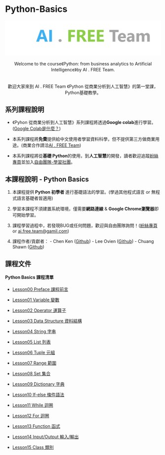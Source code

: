 # Python-Basics
![人工智慧 - 自由團隊](https://raw.githubusercontent.com/chenkenanalytic/img/master/af/aifreeteam.png)
<center>Welcome to the course《Python: from business analytics to Artificial Intelligence》by AI . FREE Team.</center>
<br><br>
<center>歡迎大家來到 AI . FREE Team 《Python 從商業分析到人工智慧》的第一堂課，Python基礎教學。 </center>

## 系列課程說明
 - 《Pyhon 從商業分析到人工智慧》系列課程將透過<b>Google colab</b>進行學習。(<a href="https://colab.research.google.com">Google Colab是什麼？</a>)

 - 本系列課程將<b>免費</b>提供給中文使用者學習資料科學，但不提供第三方做商業用途。(商業合作請洽<a href="mailto:ai.free.team@gamil.com">AI . FREE Team</a>)
 
 - 本系列課程將從<b>基礎 Python</b>的使用，到<b>人工智慧</b>的開發，讀者歡迎追蹤<a href="https://www.facebook.com/AI.Free.Team/">紛絲專頁</a>並加入<a href="https://www.facebook.com/groups/AI.Free.Community/">自由團隊-學習社團</a>。

## 本課程說明 - Python Basics
1. 本課程提供<b> Python 初學者 </b>進行基礎語法的學習。(學過其他程式語言 or 無程式語言基礎者皆適用)

2. 學習本課程不須建置系統環境，僅需要<b>網路連線</b> & <b>Google Chrome瀏覽器</b>即可開始學習。

3. 課程學習過程中，若發現BUG或任何問題，歡迎與自由團隊詢問！(<a href="https://www.facebook.com/AI.Free.Team/">紛絲專頁</a> or <a href="mailto:ai.free.team@gamil.com">ai.free.team@gamil.com</a>)

4. 課程作者/貢獻者：
<span> - Chen Ken (<a href="https://github.com/chenkenanalytic">Github</a>) </span>
<span> - Lee Ovien (<a href="https://github.com/1105104230">Github</a>) </span>
<span> - Chuang Shawn (<a href="https://github.com/1105104205">Github</a>) </span>

## 課程文件

#### Python Basics 課程清單
- <a href="https://colab.research.google.com/github/AI-FREE-Team/Python-Basics/blob/master/documents/Lesson00%20Preface.ipynb">Lesson00 Preface 課程前言</a>

- <a href="https://colab.research.google.com/github/AI-FREE-Team/Python-Basics/blob/master/documents/Lesson01%20Variable.ipynb">Lesson01 Variable 變數</a>

- <a href="https://colab.research.google.com/github/AI-FREE-Team/Python-Basics/blob/master/documents/Lesson02%20Operator.ipynb">Lesson02 Operator 運算子</a>

- <a href="https://colab.research.google.com/github/AI-FREE-Team/Python-Basics/blob/master/documents/Lesson03%20Data%20Structure.ipynb">Lesson03 Data Structure 資料結構</a>

- <a href="https://colab.research.google.com/github/AI-FREE-Team/Python-Basics/blob/master/documents/Lesson04%20String.ipynb">Lesson04 String 字串</a>

- <a href="https://colab.research.google.com/github/AI-FREE-Team/Python-Basics/blob/master/documents/Lesson05%20List.ipynb">Lesson05 List 列表</a>

- <a href="https://colab.research.google.com/github/AI-FREE-Team/Python-Basics/blob/master/documents/Lesson06%20Tuple.ipynb">Lesson06 Tuple 元組</a>

- <a href="https://colab.research.google.com/github/AI-FREE-Team/Python-Basics/blob/master/documents/Lesson07%20Range.ipynb">Lesson07 Range 範圍</a>

- <a href="https://colab.research.google.com/github/AI-FREE-Team/Python-Basics/blob/master/documents/Lesson08%20Set.ipynb">Lesson08 Set 集合</a>

- <a href="https://colab.research.google.com/github/AI-FREE-Team/Python-Basics/blob/master/documents/Lesson09%20Dictionary.ipynb">Lesson09 Dictionary 字典</a>

- <a href="https://colab.research.google.com/github/AI-FREE-Team/Python-Basics/blob/master/documents/Lesson10%20If-else.ipynb">Lesson10 If-else 條件語法</a>

- <a href="https://colab.research.google.com/github/AI-FREE-Team/Python-Basics/blob/master/documents/Lesson11%20While-loop.ipynb">Lesson11 While 迴圈</a>

- <a href="https://colab.research.google.com/github/AI-FREE-Team/Python-Basics/blob/master/documents/Lesson12%20For-loop.ipynb">Lesson12 For 迴圈</a>

- <a href="https://colab.research.google.com/github/AI-FREE-Team/Python-Basics/blob/master/documents/Lesson13%20Function.ipynb">Lesson13 Function 函式</a>

- <a href="https://colab.research.google.com/github/AI-FREE-Team/Python-Basics/blob/master/documents/Lesson14%20Input-output.ipynb">Lesson14 Input/Output 輸入/輸出</a>

- <a href="https://colab.research.google.com/github/AI-FREE-Team/Python-Basics/blob/master/documents/Lesson15%20Class.ipynb">Lesson15 Class 類別</a>